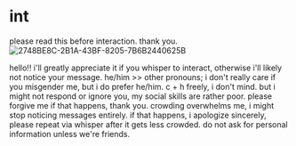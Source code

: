 # int
please read this before interaction. thank you.
![2748BE8C-2B1A-43BF-8205-7B6B2440625B](https://github.com/user-attachments/assets/ad60e9ec-34cd-4bae-8cdd-3a14d4f2784a)

hello!! i'll greatly appreciate it if you whisper to interact, otherwise i'll likely not notice your message. 
he/him >> other pronouns; i don't really care if you misgender me, but i do prefer he/him. 
c + h freely, i don't mind. but i might not respond or ignore you, my social skills are rather poor. please forgive me if that happens, thank you. 
crowding overwhelms me, i might stop noticing messages entirely. if that happens, i apologize sincerely, please repeat via whisper after it gets less crowded.
do not ask for personal information unless we're friends. 
